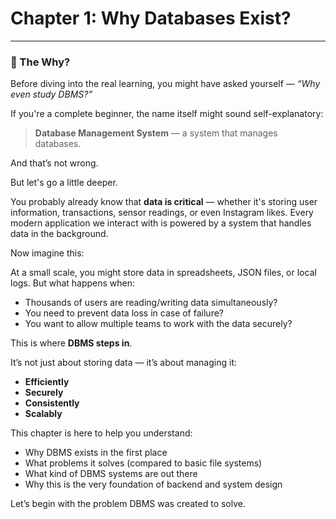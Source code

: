 # Chapter 1: Why Databases Exist?

---

### 🧠 The Why?

Before diving into the real learning, you might have asked yourself — *“Why even study DBMS?”*

If you're a complete beginner, the name itself might sound self-explanatory:  
> **Database Management System** — a system that manages databases.

And that’s not wrong.

But let's go a little deeper.

You probably already know that **data is critical** — whether it's storing user information, transactions, sensor readings, or even Instagram likes. Every modern application we interact with is powered by a system that handles data in the background.

Now imagine this:

At a small scale, you might store data in spreadsheets, JSON files, or local logs. But what happens when:
- Thousands of users are reading/writing data simultaneously?
- You need to prevent data loss in case of failure?
- You want to allow multiple teams to work with the data securely?

This is where **DBMS steps in**.

It’s not just about storing data — it’s about managing it:
- **Efficiently**
- **Securely**
- **Consistently**
- **Scalably**

This chapter is here to help you understand:
- Why DBMS exists in the first place
- What problems it solves (compared to basic file systems)
- What kind of DBMS systems are out there
- Why this is the very foundation of backend and system design

Let’s begin with the problem DBMS was created to solve.
